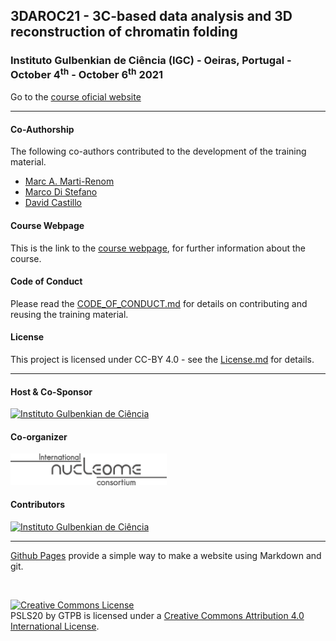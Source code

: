 ## 3DAROC21 - 3C-based data analysis and 3D reconstruction of chromatin folding

###  Instituto Gulbenkian de Ciência (IGC) - Oeiras, Portugal - October 4<sup>th</sup> - October 6<sup>th</sup> 2021
Go to the [course oficial website](http://gtpb.igc.gulbenkian.pt/bicourses/2021/3DAROC21/)

---

#### Co-Authorship

The following co-authors contributed to the development of the training material.

* [Marc A. Marti-Renom](http://marciuslab.org)
* [Marco Di Stefano](https://github.com/MarcoDiS)
* [David Castillo](https://github.com/david-castillo)

#### Course Webpage
This is the link to the [course webpage](http://gtpb.igc.gulbenkian.pt/bicourses/2021/3DAROC21/), for further information about the course.

#### Code of Conduct
Please read the [CODE_OF_CONDUCT.md](./CODE_OF_CONDUCT.md) for details on contributing and reusing the training material.

#### License
This project is licensed under CC-BY 4.0 - see the [License.md](License.md) for details.

---

#### Host & Co-Sponsor

<a href="http://www.igc.gulbenkian.pt/"><img src="./assets/readme_img/Logo_IGC_2014.png" alt="Instituto Gulbenkian de Ciência" width="250px"></a>

#### Co-organizer

<a href="https://inc-cost.eu"><img src="./assets/readme_img/inc-logo-grey-rgb.png" alt="International Nucleome Consortium COST-INC" width="250px"></a>

#### Contributors

<a href="https://biodata.pt/"><img src="./assets/readme_img/BIoData_and_co-financiadores.png" alt="Instituto Gulbenkian de Ciência" width="500px"></a>

---

[Github Pages](https://pages.github.com) provide a simple way to make a website using Markdown and git.

<br/>

<a rel="license" href="http://creativecommons.org/licenses/by/4.0/"><img alt="Creative Commons License" style="border-width:0" src="https://i.creativecommons.org/l/by/4.0/88x31.png" /></a><br /><span xmlns:dct="http://purl.org/dc/terms/" property="dct:title">PSLS20</span> by <span xmlns:cc="http://creativecommons.org/ns#" property="cc:attributionName">GTPB</span> is licensed under a <a rel="license" href="http://creativecommons.org/licenses/by/4.0/">Creative Commons Attribution 4.0 International License</a>.
